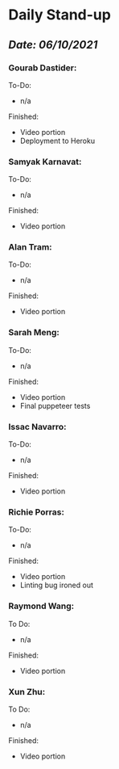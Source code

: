 # Daily Stand-up
## _Date: 06/10/2021_

### Gourab Dastider:
To-Do:
- n/a



Finished:
- Video portion
- Deployment to Heroku



### Samyak Karnavat:
To-Do:
- n/a


Finished:
- Video portion



### Alan Tram:
To-Do: 
- n/a





Finished:
- Video portion



### Sarah Meng:
To-Do:
- n/a


Finished:
- Video portion
- Final puppeteer tests





### Issac Navarro:
To-Do:
- n/a

Finished:
- Video portion




### Richie Porras:
To-Do:
- n/a

Finished:
- Video portion
- Linting bug ironed out


### Raymond Wang:
To Do:
- n/a

Finished:
- Video portion


### Xun Zhu:
To Do:

- n/a


Finished:
- Video portion
